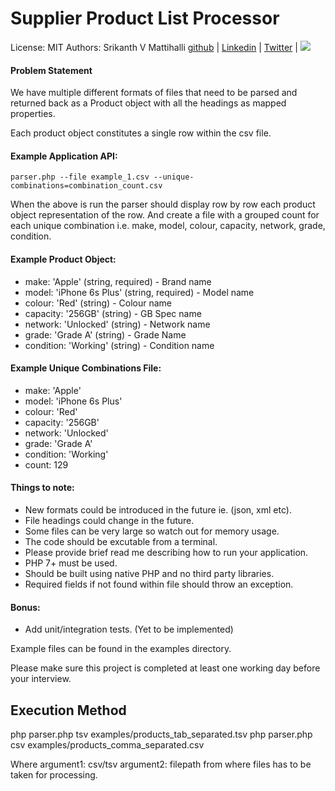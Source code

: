 # Supplier Product List Processor

License: MIT
Authors: Srikanth V Mattihalli [github](https://github.com/srikantmatihali) | [Linkedin](https://www.linkedin.com/in/srikanthvmattihalli/) | [Twitter](https://twitter.com/srikantmatihali/) | <a href="mailto:srikantmatihali@gmail.com?"><img src="https://img.shields.io/badge/gmail-%23DD0031.svg?&style=for-the-badge&logo=gmail&logoColor=white"/></a>

#### Problem Statement

We have multiple different formats of files that need to be parsed and returned back as a Product object with all the headings as mapped properties. 

Each product object constitutes a single row within the csv file.

#### Example Application API:
`parser.php --file example_1.csv --unique-combinations=combination_count.csv`

When the above is run the parser should display row by row each product object representation of the row. And create a file with a grouped count for each unique combination i.e. make, model, colour, capacity, network, grade, condition.

#### Example Product Object:
- make: 'Apple' (string, required) - Brand name
- model: 'iPhone 6s Plus' (string, required) - Model name
- colour: 'Red' (string) - Colour name
- capacity: '256GB' (string) - GB Spec name
- network: 'Unlocked' (string) - Network name
- grade: 'Grade A' (string) - Grade Name
- condition: 'Working' (string) - Condition name

#### Example Unique Combinations File:
- make: 'Apple'
- model: 'iPhone 6s Plus'
- colour: 'Red'
- capacity: '256GB'
- network: 'Unlocked'
- grade: 'Grade A'
- condition: 'Working'
- count: 129

#### Things to note:
  - New formats could be introduced in the future ie. (json, xml etc).
  - File headings could change in the future.
  - Some files can be very large so watch out for memory usage.
  - The code should be excutable from a terminal.
  - Please provide brief read me describing how to run your application.
  - PHP 7+ must be used.
  - Should be built using native PHP and no third party libraries.
  - Required fields if not found within file should throw an exception.


#### Bonus:
  - Add unit/integration tests. (Yet to be implemented)

Example files can be found in the examples directory.

Please make sure this project is completed at least one working day before your interview.

## Execution Method
php parser.php tsv examples/products_tab_separated.tsv
php parser.php csv examples/products_comma_separated.csv

Where
argument1: csv/tsv
argument2: filepath from where files has to be taken for processing.